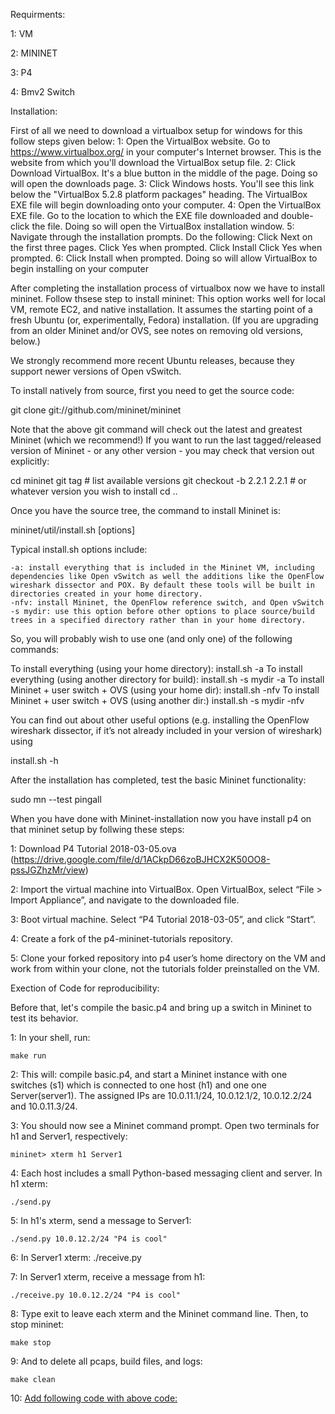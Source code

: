 Requirments:

1: VM

2: MININET

3: P4

4: Bmv2 Switch

Installation:

First of all we need to download a virtualbox setup for windows for this follow steps given below:
1: Open the VirtualBox website. Go to https://www.virtualbox.org/ in your computer's Internet browser. 
   This is the website from which you'll download the VirtualBox setup file. 
2: Click Download VirtualBox. It's a blue button in the middle of the page. Doing so will open the downloads page.
3: Click Windows hosts. You'll see this link below the "VirtualBox 5.2.8 platform packages" heading. 
   The VirtualBox EXE file will begin downloading onto your computer. 
4: Open the VirtualBox EXE file. Go to the location to which the EXE file downloaded and double-click the file. 
   Doing so will open the VirtualBox installation window.
5:  Navigate through the installation prompts. Do the following:
    Click Next on the first three pages.
    Click Yes when prompted.
    Click Install
    Click Yes when prompted.
6: Click Install when prompted. Doing so will allow VirtualBox to begin installing on your computer

After completing the installation process of virtualbox now we have to install mininet. Follow thsese step to install mininet:
This option works well for local VM, remote EC2, and native installation. It assumes the starting point of a fresh Ubuntu (or, experimentally, Fedora) installation. 
(If you are upgrading from an older Mininet and/or OVS, see notes on removing old versions, below.)

We strongly recommend more recent Ubuntu releases, because they support newer versions of Open vSwitch. 

To install natively from source, first you need to get the source code:

git clone git://github.com/mininet/mininet

Note that the above git command will check out the latest and greatest Mininet (which we recommend!) If you want to run the last tagged/released version of Mininet - or any other version - you may check that version out explicitly:

cd mininet
git tag  # list available versions
git checkout -b 2.2.1 2.2.1  # or whatever version you wish to install
cd ..

Once you have the source tree, the command to install Mininet is:

mininet/util/install.sh [options]

Typical install.sh options include:

    -a: install everything that is included in the Mininet VM, including dependencies like Open vSwitch as well the additions like the OpenFlow wireshark dissector and POX. By default these tools will be built in directories created in your home directory.
    -nfv: install Mininet, the OpenFlow reference switch, and Open vSwitch
    -s mydir: use this option before other options to place source/build trees in a specified directory rather than in your home directory.

So, you will probably wish to use one (and only one) of the following commands:

To install everything (using your home directory): install.sh -a
To install everything (using another directory for build): install.sh -s mydir -a
To install Mininet + user switch + OVS (using your home dir): install.sh -nfv
To install Mininet + user switch + OVS (using another dir:) install.sh -s mydir -nfv

You can find out about other useful options (e.g. installing the OpenFlow wireshark dissector, if it’s not already included in your version of wireshark) using

install.sh -h

After the installation has completed, test the basic Mininet functionality:

sudo mn --test pingall

When you have done with Mininet-installation now you have install p4 on that mininet setup by follwing these steps:



1: Download P4 Tutorial 2018-03-05.ova (https://drive.google.com/file/d/1ACkpD66zoBJHCX2K50OO8-pssJGZhzMr/view)

2: Import the virtual machine into VirtualBox. Open VirtualBox, select “File > Import Appliance”, and navigate to the downloaded file.

3: Boot virtual machine. Select “P4 Tutorial 2018-03-05”, and click “Start”.

4: Create a fork of the p4-mininet-tutorials repository.

5: Clone your forked repository into p4 user’s home directory on the VM and work from within your clone, not the tutorials folder preinstalled on the VM.


Exection of Code for reproducibility:

Before that, let's compile the basic.p4 and bring up a switch in Mininet to test its behavior.

1: In your shell, run:

    make run

2: This will:
        compile basic.p4, and
        start a Mininet instance with one switches (s1) which is connected to one host (h1) and one one Server(server1).
        The assigned IPs are 10.0.11.1/24, 10.0.12.1/2, 10.0.12.2/24 and 10.0.11.3/24.

3: You should now see a Mininet command prompt. Open two terminals for h1 and Server1, respectively:

    mininet> xterm h1 Server1

4:  Each host includes a small Python-based messaging client and server. In h1 xterm:

    ./send.py

5:  In h1's xterm, send a message to Server1:

    ./send.py 10.0.12.2/24 "P4 is cool"
6: In Server1 xterm:
       ./receive.py

7:    In Server1 xterm, receive a message from h1:

    ./receive.py 10.0.12.2/24 "P4 is cool"

8:    Type exit to leave each xterm and the Mininet command line. Then, to stop mininet:

    make stop

9:    And to delete all pcaps, build files, and logs:

    make clean

10: [Add following code with above code:](https://github.com/Meerkhan12/Reproducible-research/tree/master/src) 

